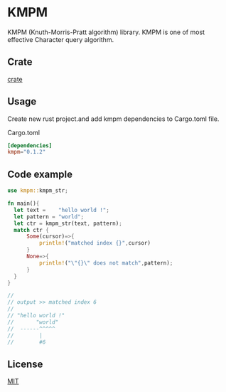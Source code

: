 # KMPM

KMPM (Knuth-Morris-Pratt algorithm) library. KMPM is one of most effective Character query algorithm.

## Crate

[crate](https://crates.io/crates/kmpm)

## Usage

Create new rust project.and add kmpm dependencies to Cargo.toml file.

Cargo.toml

```toml
[dependencies]
kmpm="0.1.2"
```

## Code example

```rs
use kmpm::kmpm_str;

fn main(){
  let text =    "hello world !";
  let pattern = "world";
  let ctr = kmpm_str(text, pattern);
  match ctr {
      Some(cursor)=>{
          println!("matched index {}",cursor)
      }
      None=>{
          println!("\"{}\" does not match",pattern);
      }
  }
}

//
// output >> matched index 6
//
// "hello world !"
//       "world"
//  ------^^^^^
//        |
//        #6
```

## License

[MIT](/LICENSE.MIT)